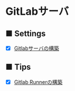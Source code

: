 # GitLabサーバ
## ■ Settings
- [x] [Gitlabサーバの構築](https://github.com/thetaru/memorandum/tree/master/OS/Linux/CentOS8/GitLab/gitlab_server)

## ■ Tips
- [x] [Gitlab Runnerの構築](https://github.com/thetaru/memorandum/tree/master/OS/Linux/CentOS8/GitLab/gitlab_runner)
